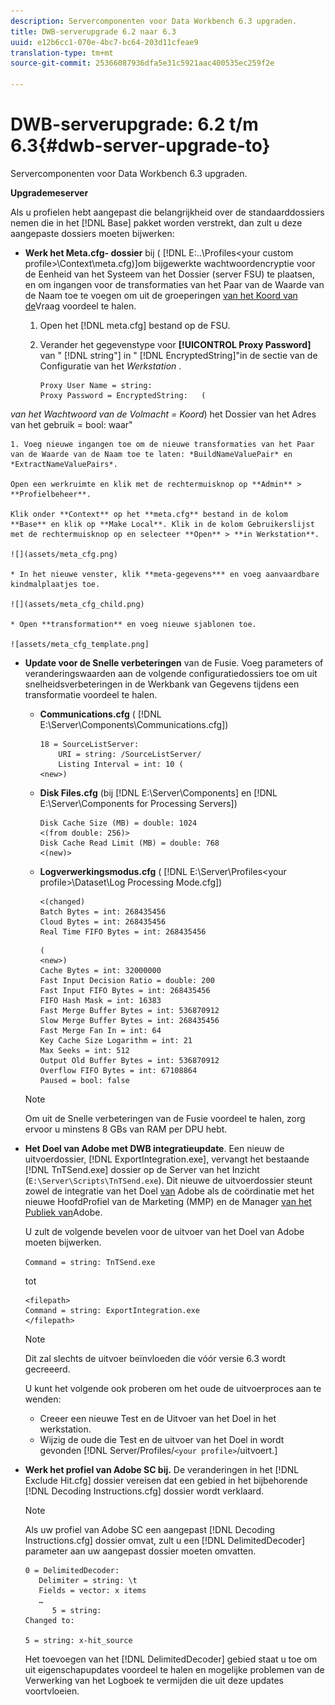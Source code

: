 ```yaml
---
description: Servercomponenten voor Data Workbench 6.3 upgraden.
title: DWB-serverupgrade 6.2 naar 6.3
uuid: e12b6cc1-070e-4bc7-bc64-203d11cfeae9
translation-type: tm+mt
source-git-commit: 25366087936dfa5e31c5921aac400535ec259f2e

---
```



# DWB-serverupgrade: 6.2 t/m 6.3{#dwb-server-upgrade-to}

Servercomponenten voor Data Workbench 6.3 upgraden.

**Upgrademeserver**

Als u profielen hebt aangepast die belangrijkheid over de standaarddossiers nemen die in het [!DNL Base] pakket worden verstrekt, dan zult u deze aangepaste dossiers moeten bijwerken:

* **Werk het Meta.cfg- dossier** bij ( [!DNL E:\..\Profiles\<your custom profile>\Context\meta.cfg)]om bijgewerkte wachtwoordencryptie voor de Eenheid van het Systeem van het Dossier (server FSU) te plaatsen, en om ingangen voor de transformaties van het Paar van de Waarde van de Naam toe te voegen om uit de groeperingen [van het Koord van de](../../../../home/c-inst-svr/c-upgrd-uninst-sftwr/c-upgrd-sftwr/c-6-2-to-6-3-upgrade.md#concept-42f74911b5714219a359b719badac8e0)Vraag voordeel te halen.

   1. Open het [!DNL meta.cfg] bestand op de FSU.
   1. Verander het gegevenstype voor **[!UICONTROL Proxy Password]** van &quot; [!DNL string"] in &quot; [!DNL EncryptedString]&quot;in de sectie van de Configuratie van het *Werkstation* .

      ```
      Proxy User Name = string: 
      Proxy Password = EncryptedString:   ( 
      
<i>van het Wachtwoord van de Volmacht = Koord</i>) het Dossier van het Adres van het gebruik = bool: waar&quot;

    1. Voeg nieuwe ingangen toe om de nieuwe transformaties van het Paar van de Waarde van de Naam toe te laten: *BuildNameValuePair* en *ExtractNameValuePairs*.
    
    Open een werkruimte en klik met de rechtermuisknop op **Admin** > **Profielbeheer**.
    
    Klik onder **Context** op het **meta.cfg** bestand in de kolom **Base** en klik op **Make Local**. Klik in de kolom Gebruikerslijst met de rechtermuisknop op en selecteer **Open** > **in Werkstation**.
    
    ![](assets/meta_cfg.png)
    
    * In het nieuwe venster, klik **meta-gegevens*** en voeg aanvaardbare kindmalplaatjes toe.
    
    ![](assets/meta_cfg_child.png)
    
    * Open **transformation** en voeg nieuwe sjablonen toe.
    
    ![assets/meta_cfg_template.png]

* **Update voor de Snelle verbeteringen** van de Fusie. Voeg parameters of veranderingswaarden aan de volgende configuratiedossiers toe om uit snelheidsverbeteringen in de Werkbank van Gegevens tijdens een transformatie voordeel te halen.

   * **Communications.cfg** ( [!DNL E:\Server\Components\Communications.cfg])

      ```
      18 = SourceListServer:  
          URI = string: /SourceListServer/ 
          Listing Interval = int: 10 ( 
      <new>)
      ```

   * **Disk Files.cfg** (bij [!DNL E:\Server\Components] en [!DNL E:\Server\Components for Processing Servers])

      ```
      Disk Cache Size (MB) = double: 1024  
      <(from double: 256)> 
      Disk Cache Read Limit (MB) = double: 768  
      <(new)>
      ```

   * **Logverwerkingsmodus.cfg** ( [!DNL E:\Server\Profiles\<your profile>\Dataset\Log Processing Mode.cfg])

      ```
      <(changed) 
      Batch Bytes = int: 268435456 
      Cloud Bytes = int: 268435456 
      Real Time FIFO Bytes = int: 268435456
      ```

      ```
      ( 
      <new>) 
      Cache Bytes = int: 32000000 
      Fast Input Decision Ratio = double: 200 
      Fast Input FIFO Bytes = int: 268435456 
      FIFO Hash Mask = int: 16383 
      Fast Merge Buffer Bytes = int: 536870912 
      Slow Merge Buffer Bytes = int: 268435456 
      Fast Merge Fan In = int: 64 
      Key Cache Size Logarithm = int: 21 
      Max Seeks = int: 512 
      Output Old Buffer Bytes = int: 536870912 
      Overflow FIFO Bytes = int: 67108864 
      Paused = bool: false
      ```
   >[!NOTE]
   >
   >Om uit de Snelle verbeteringen van de Fusie voordeel te halen, zorg ervoor u minstens 8 GBs van RAM per DPU hebt.

* **Het Doel van Adobe met DWB integratieupdate**. Een nieuw de uitvoerdossier, [!DNL ExportIntegration.exe], vervangt het bestaande [!DNL TnTSend.exe] dossier op de Server van het Inzicht (`E:\Server\Scripts\TnTSend.exe`). Dit nieuwe de uitvoerdossier steunt zowel de integratie van het Doel [van](https://www.adobe.com/marketing/target.html) Adobe als de coördinatie met het nieuwe HoofdProfiel van de Marketing (MMP) en de Manager [van het Publiek van](https://www.adobe.com/analytics/audience-manager.html)Adobe.

   U zult de volgende bevelen voor de uitvoer van het Doel van Adobe moeten bijwerken.

   `Command = string: TnTSend.exe`

   tot

   ```
   <filepath>
   Command = string: ExportIntegration.exe 
   </filepath>
   ```

   >[!NOTE]
   >
   >Dit zal slechts de uitvoer beïnvloeden die vóór versie 6.3 wordt gecreeerd.

   U kunt het volgende ook proberen om het oude de uitvoerproces aan te wenden:

   * Creeer een nieuwe Test en de Uitvoer van het Doel in het werkstation.
   * Wijzig de oude die Test en de uitvoer van het Doel in wordt gevonden [!DNL Server/Profiles/`<your profile>`/uitvoert.]

* **Werk het profiel van Adobe SC bij.** De veranderingen in het [!DNL Exclude Hit.cfg] dossier vereisen dat een gebied in het bijbehorende [!DNL Decoding Instructions.cfg] dossier wordt verklaard.

   >[!NOTE]
   >
   >Als uw profiel van Adobe SC een aangepast [!DNL Decoding Instructions.cfg] dossier omvat, zult u een [!DNL DelimitedDecoder] parameter aan uw aangepast dossier moeten omvatten.

   ```
   0 = DelimitedDecoder: 
      Delimiter = string: \t 
      Fields = vector: x items 
      …  
         5 = string: 
   Changed to: 
   
   5 = string: x-hit_source
   ```

   Het toevoegen van het [!DNL DelimitedDecoder] gebied staat u toe om uit eigenschapupdates voordeel te halen en mogelijke problemen van de Verwerking van het Logboek te vermijden die uit deze updates voortvloeien.
